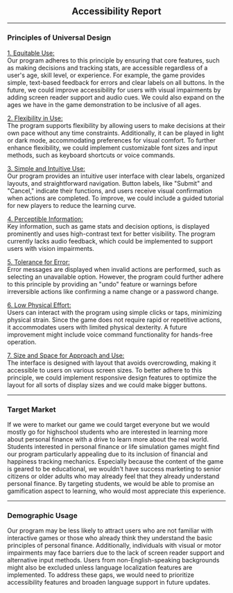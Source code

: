<h2 align="center" style="margin-bottom: 0em;">Accessibility Report</h2>

---

### Principles of Universal Design

<u>1. Equitable Use:</u>  
   Our program adheres to this principle by ensuring that core features, such as making decisions and tracking stats, are accessible regardless of a user's age, skill level, or experience. For example, the game provides simple, text-based feedback for errors and clear labels on all buttons. In the future, we could improve accessibility for users with visual impairments by adding screen reader support and audio cues. We could also expand on the ages we have in the game demonstration to be inclusive of all ages.

<u>2. Flexibility in Use:</u>  
   The program supports flexibility by allowing users to make decisions at their own pace without any time constraints. Additionally, it can be played in light or dark mode, accommodating preferences for visual comfort. To further enhance flexibility, we could implement customizable font sizes and input methods, such as keyboard shortcuts or voice commands.

<u>3. Simple and Intuitive Use:</u>  
   Our program provides an intuitive user interface with clear labels, organized layouts, and straightforward navigation. Button labels, like "Submit" and "Cancel," indicate their functions, and users receive visual confirmation when actions are completed. To improve, we could include a guided tutorial for new players to reduce the learning curve.

<u>4. Perceptible Information:</u>  
   Key information, such as game stats and decision options, is displayed prominently and uses high-contrast text for better visibility. The program currently lacks audio feedback, which could be implemented to support users with vision impairments.

<u>5. Tolerance for Error:</u>  
   Error messages are displayed when invalid actions are performed, such as selecting an unavailable option. However, the program could further adhere to this principle by providing an "undo" feature or warnings before irreversible actions like confirming a name change or a password change.

<u>6. Low Physical Effort:</u>   
   Users can interact with the program using simple clicks or taps, minimizing physical strain. Since the game does not require rapid or repetitive actions, it accommodates users with limited physical dexterity. A future improvement might include voice command functionality for hands-free operation.

<u>7. Size and Space for Approach and Use:</u>  
   The interface is designed with layout that avoids overcrowding, making it accessible to users on various screen sizes. To better adhere to this principle, we could implement responsive design features to optimize the layout for all sorts of display sizes and we could make bigger buttons.

--- 

### Target Market

If we were to market our game we could target everyone but we would mostly go for highschool students who are interested in learning more about personal finance with a drive to learn more about the real world. 
Students interested in personal finance or life simulation games might find our program particularly appealing due to its inclusion of financial and happiness tracking mechanics.
Especially because the content of the game is geared to be educational, we wouldn't have success marketing to senior citizens or older adults who may already feel that they already understand personal finance.
By targeting students, we would be able to promise an gamification aspect to learning, who would most appreciate this experience.

---

### Demographic Usage

Our program may be less likely to attract users who are not familiar with interactive games or those who already think they understand the basic principles of personal finance. 
Additionally, individuals with visual or motor impairments may face barriers due to the lack of screen reader support and alternative input methods. 
Users from non-English-speaking backgrounds might also be excluded unless language localization features are implemented. 
To address these gaps, we would need to prioritize accessibility features and broaden language support in future updates.